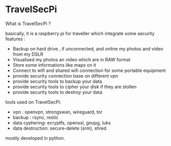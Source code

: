# TravelSecPi

What is TravelSecPi ? 

basically, it is a raspberry pi for traveller which integrate some security features : 
- Backup on hard drive , if unconnected, and online my photos and video from my DSLR
- Visualised my photos an video which are in RAW format 
- Store some informations like maps on it 
- Connect to wifi and shared wifi connection for some portable equipment
- provide security connection base on different vpn
- provide security tools to backup your data
- provide security tools to cipher your disk if they are stollen
- provide security tools to destroy your data

tools used on TravelSecPi:
- vpn : openvpn, strongswan, wireguard, tor
- backup : rsync, restic
- data cyphering: ecryptfs, openssl, gnupg, luks
- data destruction: secure-delete (srm), shred

mostly developed in python.

